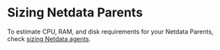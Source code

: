 # Sizing Netdata Parents

To estimate CPU, RAM, and disk requirements for your Netdata Parents, check [sizing Netdata agents](https://github.com/netdata/netdata/blob/master/docs/netdata-agent/sizing-netdata-agents/README.md).
